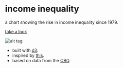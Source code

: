 income inequality
=================

a chart showing the rise in income inequality since 1979.

[take a look](http://couchand.github.io/income-inequality)

![alt tag](https://raw.github.com/couchand/income-inequality/master/thumbnail.png)

 * built with [d3](http://d3js.org).
 * inspired by [this](http://aweinstein.kinja.com/fuck-you-im-gen-y-and-i-dont-feel-special-or-entitl-1333588443).
 * based on data from the [CBO](http://www.cbo.gov/publication/43373).

